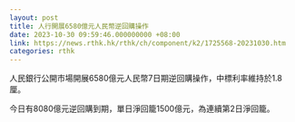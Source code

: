 ```yaml
---
layout: post
title: 人行開展6580億元人民幣逆回購操作
date: 2023-10-30 09:59:46.000000000 +08:00
link: https://news.rthk.hk/rthk/ch/component/k2/1725568-20231030.htm
categories: rthk
---
```


人民銀行公開市場開展6580億元人民幣7日期逆回購操作，中標利率維持於1.8厘。

今日有8080億元逆回購到期，單日淨回籠1500億元，為連續第2日淨回籠。
